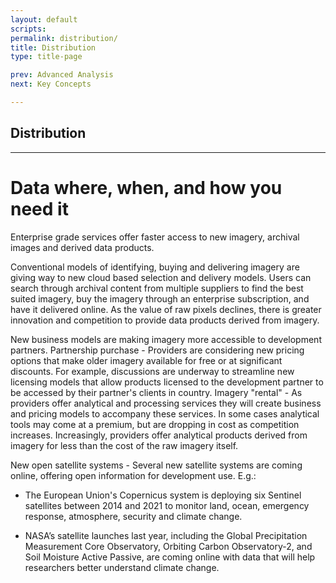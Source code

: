 ```yaml
---
layout: default
scripts:
permalink: distribution/
title: Distribution
type: title-page

prev: Advanced Analysis
next: Key Concepts

---
```


## Distribution

---

# Data where, when, and how you need it

Enterprise grade services offer faster access to new imagery, archival images and derived data products.

Conventional models of identifying, buying and delivering imagery are giving way to new cloud based selection and delivery models. Users can search through archival content from multiple suppliers to find the best suited imagery, buy the imagery through an enterprise subscription, and have it delivered online. As the value of raw pixels declines, there is greater innovation and competition to provide data products derived from imagery.

New business models are making imagery more accessible to development partners.
Partnership purchase - Providers are considering new pricing options that make older imagery available for free or at significant discounts. For example, discussions are underway to streamline new licensing models that allow products licensed to the development partner to be accessed by their partner's clients in country.
Imagery "rental" - As providers offer analytical and processing services they will create business and pricing models to accompany these services. In some cases analytical tools may come at a premium, but are dropping in cost as competition increases. Increasingly, providers offer analytical products derived from imagery for less than the cost of the raw imagery itself.

New open satellite systems - Several new satellite systems are coming online, offering open information for development use. E.g.:

- The European Union's Copernicus system is deploying six Sentinel satellites between 2014 and 2021 to monitor land, ocean, emergency response, atmosphere, security and climate change.

- NASA’s satellite launches last year, including the Global Precipitation Measurement Core Observatory, Orbiting Carbon Observatory-2, and Soil Moisture Active Passive, are coming online with data that will help researchers better understand climate change.
